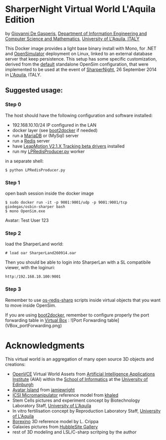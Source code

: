 # SharperNight Virtual World L'Aquila Edition

by [Giovanni De Gasperis](http://about.me/giodegas), [Department of Information Engineering and Computer Science and Mathematics](http://www.disim.univaq.it), [University of L'Aquila, ITALY](http://www.univaq.it)


This Docker image provides a light base binary install with Mono, for .NET and [OpenSimulator](http://opensimulator.org) deployment on Linux, linked to an external database server that keep persistence.
This setup has some specific customization, derived from the [default](http://opensimulator.org/wiki/Configuration) standalone OpenSim configuration, that were implemented to be used at the event of [SharperNight](http://sharper-night.lngs.infn.it), 26 September 2014 in [L'Aquila](http://en.wikipedia.org/wiki/L%27Aquila), ITALY.

## Suggested usage:

### Step 0

The host should have the following configuration and software installed:
* 192.168.10.10/24 IP configured in the LAN
* docker layer (see [boot2docker](http://boot2docker.io) if needed)
* run a [MariaDB](http://mariadb.org) or (MySql) server
* run a [Redis](http://redis.io) server
* have [LeapMotion V2.1.X Tracking beta drivers](http://developer.leapmotion.com) installed
* run my [LPRedisProducer.py](LPRedisProducer.py) worker

in a separate shell:

    $ python LPRedisProducer.py


### Step 1 
open bash session inside the docker image

    $ sudo docker run -it -p 9001:9001/udp -p 9001:9001/tcp giodegas/osbin-sharper bash
    $ mono OpenSim.exe

Avatar: Test User 123


### Step 2 
load the SharperLand world:

    # load oar SharperLand260914.oar

Then you should be able to login into SharperLan with a SL compatibile viewer, with the loginuri:

    http:/192.168.10.100:9001

### Step 3

Remember to use [os-redis-sharp](http://github.com/giodegas/os-redis-sharp) scripts inside virtual objects that you want to move inside OpenSim.

If you are using [boot2docker](http://boot2docker.io), remember to configure properly the port forwarding table in [Virtual Box](http://www.virtualbox.org) :
![Port Forwarding table]
(VBox_portForwarding.png)
 
# Acknowledgments

This virtual world is an aggregation of many open source 3D objects and creations:
* [OpenVCE](http://openvce.net/vwassets) Virtual World Assets from  [Artificial Intelligence Applications Institute](http://www.aiai.ed.ac.uk) (AIAI) within the [School of Informatics](http://www.ed.ac.uk/schools-departments/informatics) at the [University of Edinburgh](http://www.ed.ac.uk)
* [Avatar Island](http://opensim-creations.com/2013/01/18/avatar-island-oar) from [jamiewright](http://opensim-creations.com/members/jamiewright/profile)
* [ICSI Micromanipulator](http://3dwarehouse.sketchup.com/model.html?id=17b0630d20eb15a74e8b7b742c3e7534) reference model from [khaled](http://3dwarehouse.sketchup.com/user.html?id=0829849543039218507554165)
* Stem Cells pictures and experiment concept by Biotechnology Laboratory Staff, [University of L'Aquila](http://www.univaq.it)
* In vitro fertilisation concept by Reproduction Laboratory Staff, [University of L'Aquila](http://www.univaq.it)
* [Borexino](http://borex.lngs.infn.it) 3D reference model by L. Crippa
* Galaxies pictures from [HubbleSite Gallery](http://hubblesite.org)
* rest of 3D modeling and LSL/C-sharp scritping by the author
